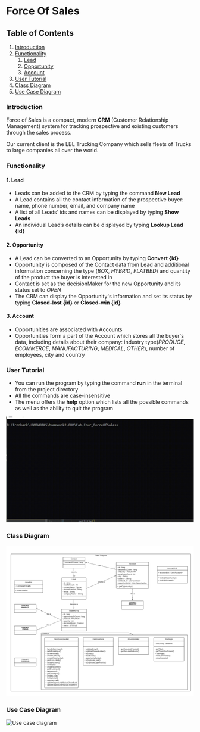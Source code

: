 # Force Of Sales

## Table of Contents

1. [Introduction](#Introduction)
2. [Functionality](#Functionality)
    1. [Lead](#Lead)
    2. [Opportunity](#Opportunity)
    3. [Account](#Account)
3. [User Tutorial](#User-Tutorial)
4. [Class Diagram](#Class-Diagram)
5. [Use Case Diagram](#Use-Case-Diagram)
### Introduction

Force of Sales is a compact, modern **CRM** (Customer Relationship Management) system for tracking prospective and existing customers through the sales process.

Our current client is the LBL Trucking Company which sells fleets of Trucks to large companies all over the world.

### Functionality
#### 1. Lead
- Leads can be added to the CRM by typing the command **New Lead**
- A Lead contains all the contact information of the prospective buyer:
 name, phone number, email, and company name
- A list of all Leads’ ids and names can be displayed by typing **Show Leads**
- An individual Lead’s details can be displayed by typing **Lookup Lead {id}**
#### 2. Opportunity
- A Lead can be converted to an Opportunity by typing **Convert {id}**
- Opportunity is composed of the Contact data from Lead and additional information concerning the type (*BOX*, *HYBRID*, *FLATBED*) 
  and quantity of the product the buyer is interested in
- Contact is set as the decisionMaker for the new Opportunity and its status set to *OPEN*
- The CRM can display the Opportunity's information and set its status by typing **Closed-lost {id}** or **Closed-win {id}**
#### 3. Account
- Opportunities are associated with Accounts
- Opportunities form a part of the Account which stores all the buyer's data, including details about their 
 company: industry type(*PRODUCE*, *ECOMMERCE*, *MANUFACTURING*, *MEDICAL*, *OTHER*), number of employees,
 city and country
### User Tutorial
- You can run the program by typing the command **run** in the terminal from the project directory 
- All the commands are case-insensitive
- The menu offers the **help** option which lists all the possible commands as well as the ability to quit 
 the program  

![User tutorial](src/main/java/com/ironhack/FabFour/homework2/assets/forceOfSales.gif "User Tutorial")

### Class Diagram 
![Class diagram](src/main/java/com/ironhack/FabFour/homework2/assets/classDiagram.png?raw=true "Class diagram")

### Use Case Diagram 
![Use case diagram](src/main/java/com/ironhack/FabFour/homework2/assets/useDiagram.jpg?raw=true "Use case diagram")





